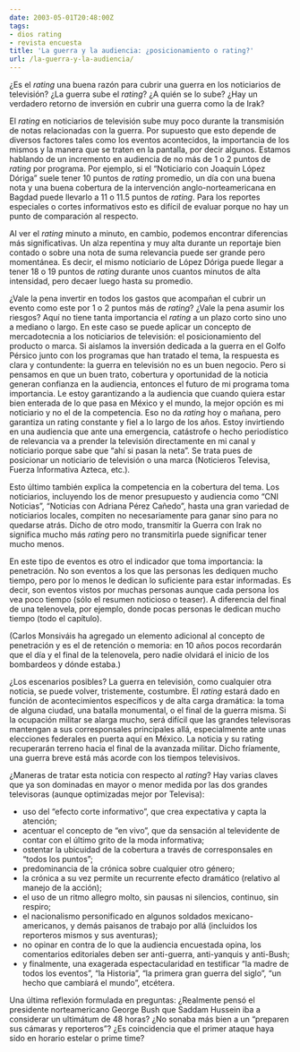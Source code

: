 ```yaml
---
date: 2003-05-01T20:48:00Z
tags:
- dios rating
- revista encuesta
title: 'La guerra y la audiencia: ¿posicionamiento o rating?'
url: /la-guerra-y-la-audiencia/
---
```


¿Es el <i>rating</i> una buena razón para cubrir una guerra en los noticiarios de televisión? ¿La guerra sube el <i>rating</i>? ¿A quién se lo sube? ¿Hay un verdadero retorno de inversión en cubrir una guerra como la de Irak?  El <i>rating</i> en noticiarios de televisión sube muy poco durante la transmisión de notas relacionadas con la guerra. Por supuesto que esto depende de diversos factores tales como los eventos acontecidos, la importancia de los mismos y la manera que se traten en la pantalla, por decir algunos. Estamos hablando de un incremento en audiencia de no más de 1 o 2 puntos de <i>rating</i> por programa. Por ejemplo, si el “Noticiario con Joaquín López Dóriga” suele tener 10 puntos de <i>rating</i> promedio, un día con una buena nota y una buena cobertura de la intervención anglo-norteamericana en Bagdad puede llevarlo a 11 o 11.5 puntos de <i>rating</i>. Para los reportes especiales o cortes informativos esto es difícil de evaluar porque no hay un punto de comparación al respecto.Al ver el <i>rating</i> minuto a minuto, en cambio, podemos encontrar diferencias más significativas. Un alza repentina y muy alta durante un reportaje bien contado o sobre una nota de suma relevancia puede ser grande pero momentánea. Es decir, el mismo noticiario de López Dóriga puede llegar a tener 18 o 19 puntos de <i>rating</i> durante unos cuantos minutos de alta intensidad, pero decaer luego hasta su promedio.¿Vale la pena invertir en todos los gastos que acompañan el cubrir un evento como este por 1 o 2 puntos más de <i>rating</i>? ¿Vale la pena asumir los riesgos? Aquí no tiene tanta importancia el <i>rating</i> a un plazo corto sino uno a mediano o largo. En este caso se puede aplicar un concepto de mercadotecnia a los noticiarios de televisión: el posicionamiento del producto o marca. Si aislamos la inversión dedicada a la guerra en el Golfo Pérsico junto con los programas que han tratado el tema, la respuesta es clara y contundente: la guerra en televisión no es un buen negocio. Pero si pensamos en que un buen trato, cobertura y oportunidad de la noticia generan confianza en la audiencia, entonces el futuro de mi programa toma importancia. Le estoy garantizando a la audiencia que cuando quiera estar bien enterada de lo que pasa en México y el mundo, la mejor opción es mi noticiario y no el de la competencia. Eso no da <i>rating</i> hoy o mañana, pero garantiza un rating constante y fiel a lo largo de los años. Estoy invirtiendo en una audiencia que ante una emergencia, catástrofe o hecho periodístico de relevancia va a prender la televisión directamente en mi canal y noticiario porque sabe que “ahí si pasan la neta”. Se trata pues de posicionar un noticiario de televisión o una marca (Noticieros Televisa, Fuerza Informativa Azteca, etc.).Esto último también explica la competencia en la cobertura del tema. Los noticiarios, incluyendo los de menor presupuesto y audiencia como “CNI Noticias”, “Noticias con Adriana Pérez Cañedo”, hasta una gran variedad de noticiarios locales, compiten no necesariamente para ganar sino para no quedarse atrás. Dicho de otro modo, transmitir la Guerra con Irak no significa mucho más <i>rating</i> pero no transmitirla puede significar tener mucho menos.En este tipo de eventos es otro el indicador que toma importancia: la penetración. No son eventos a los que las personas les dediquen mucho tiempo, pero por lo menos le dedican lo suficiente para estar informadas. Es decir, son eventos vistos por muchas personas aunque cada persona los vea poco tiempo (sólo el resumen noticioso o teaser). A diferencia del final de una telenovela, por ejemplo, donde pocas personas le dedican mucho tiempo (todo el capítulo).(Carlos Monsiváis ha agregado un elemento adicional al concepto de penetración y es el de retención o memoria: en 10 años pocos recordarán que el día y el final de la telenovela, pero nadie olvidará el inicio de los bombardeos y dónde estaba.)¿Los escenarios posibles? La guerra en televisión, como cualquier otra noticia, se puede volver, tristemente, costumbre. El <i>rating</i> estará dado en función de acontecimientos específicos y de alta carga dramática: la toma de alguna ciudad, una batalla monumental, o el final de la guerra misma. Si la ocupación militar se alarga mucho, será difícil que las grandes televisoras mantengan a sus corresponsales principales allá, especialmente ante unas elecciones federales en puerta aquí en México. La noticia y su rating recuperarán terreno hacia el final de la avanzada militar. Dicho fríamente, una guerra breve está más acorde con los tiempos televisivos.¿Maneras de tratar esta noticia con respecto al <i>rating</i>? Hay varias claves que ya son dominadas en mayor o menor medida por las dos grandes televisoras (aunque optimizadas mejor por Televisa):- uso del “efecto corte informativo”, que crea expectativa y capta la atención;- acentuar el concepto de “en vivo”, que da sensación al televidente de contar con el último grito de la moda informativa;- ostentar la ubicuidad de la cobertura a través de corresponsales en “todos los puntos”;- predominancia de la crónica sobre cualquier otro género;- la crónica a su vez permite un recurrente efecto dramático (relativo al manejo de la acción);- el uso de un ritmo allegro molto, sin pausas ni silencios, continuo, sin respiro;- el nacionalismo personificado en algunos soldados mexicano-americanos, y demás paisanos de trabajo por allá (incluidos los reporteros mismos y sus aventuras);- no opinar en contra de lo que la audiencia encuestada opina, los comentarios editoriales deben ser anti-guerra, anti-yanquis y anti-Bush;- y finalmente, una exagerada espectacularidad en testificar “la madre de todos los eventos”, “la Historia”, “la primera gran guerra del siglo”, “un hecho que cambiará el mundo”, etcétera.Una última reflexión formulada en preguntas: ¿Realmente pensó el presidente norteamericano George Bush que Saddam Hussein iba a considerar un ultimátum de 48 horas? ¿No sonaba más bien a un “preparen sus cámaras y reporteros”? ¿Es coincidencia que el primer ataque haya sido en horario estelar o prime time?